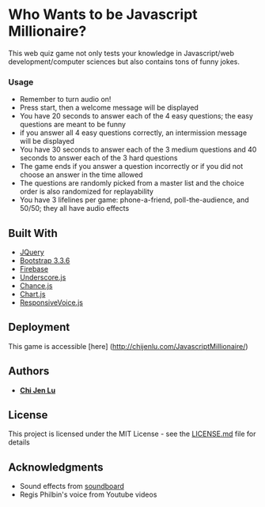 # Who Wants to be Javascript Millionaire?

This web quiz game not only tests your knowledge in Javascript/web development/computer sciences but also contains tons of funny jokes.

### Usage
* Remember to turn audio on!
* Press start, then a welcome message will be displayed
* You have 20 seconds to answer each of the 4 easy questions; the easy questions are meant to be funny
* if you answer all 4 easy questions correctly, an intermission message will be displayed 
* You have 30 seconds to answer each of the 3 medium questions and 40 seconds to answer each of the 3 hard questions
* The game ends if you answer a question incorrectly or if you did not choose an answer in the time allowed
* The questions are randomly picked from a master list and the choice order is also randomized for replayability
* You have 3 lifelines per game: phone-a-friend, poll-the-audience, and 50/50; they all have audio effects

## Built With

* [JQuery](https://jquery.com/)
* [Bootstrap 3.3.6](http://bootstrapdocs.com/v3.3.6/docs/)
* [Firebase](https://firebase.google.com/)
* [Underscore.js](http://underscorejs.org/)
* [Chance.js](http://chancejs.com/)
* [Chart.js](http://www.chartjs.org/)
* [ResponsiveVoice.js](https://responsivevoice.org/)

## Deployment
This game is accessible [here] (http://chijenlu.com/JavascriptMillionaire/)

## Authors

* [**Chi Jen Lu**](chijenlu.com) 

## License

This project is licensed under the MIT License - see the [LICENSE.md](LICENSE.md) file for details

## Acknowledgments

* Sound effects from [soundboard](http://www.soundboard.com/sb/onemilliondollars)
* Regis Philbin's voice from Youtube videos